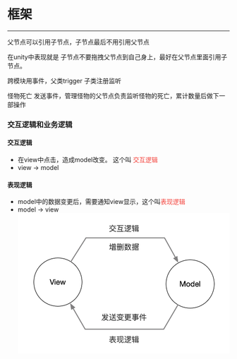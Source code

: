 # 框架
--------

父节点可以引用子节点，子节点最后不用引用父节点

在unity中表现就是 子节点不要拖拽父节点到自己身上，最好在父节点里面引用子节点。

跨模块用事件，父类trigger 子类注册监听

怪物死亡 发送事件，管理怪物的父节点负责监听怪物的死亡，累计数量后做下一部操作

### 交互逻辑和业务逻辑
#### 交互逻辑
+ 在view中点击，造成model改变。 这个叫 <font color=#f4433c>交互逻辑</font>
+ view -> model 

#### 表现逻辑
+ model中的数据变更后，需要通知view显示，这个叫<font color=#f4433c>表现逻辑</font>
+ model -> view
![pic](https://raw.githubusercontent.com/lish44/pic/main/img/202205162220576.png)

